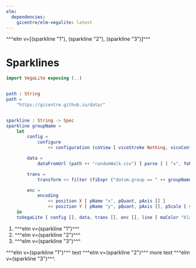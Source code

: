 ```yaml
---
elm:
  dependencies:
    gicentre/elm-vegalite: latest
---
```


^^^elm v=[(sparkline "1"), (sparkline "2"), (sparkline "3")]^^^

# Sparklines

```elm {l=hidden}
import VegaLite exposing (..)


path : String
path =
    "https://gicentre.github.io/data/"


sparkline : String -> Spec
sparkline groupName =
    let
        config =
            configure
                << configuration (coView [ vicoStroke Nothing, vicoContinuousHeight 15, vicoContinuousWidth 80 ])

        data =
            dataFromUrl (path ++ "randomWalk.csv") [ parse [ ( "x", foNum ), ( "y", foNum ) ] ]

        trans =
            transform << filter (fiExpr ("datum.group == " ++ groupName))

        enc =
            encoding
                << position X [ pName "x", pQuant, pAxis [] ]
                << position Y [ pName "y", pQuant, pAxis [], pScale [ scZero False ] ]
    in
    toVegaLite [ config [], data, trans [], enc [], line [ maColor "black", maStrokeWidth 1 ] ]
```

1.  ^^^elm v=(sparkline "1")^^^
1.  ^^^elm v=(sparkline "2")^^^
1.  ^^^elm v=(sparkline "3")^^^

^^^elm v=(sparkline "1")^^^ text ^^^elm v=(sparkline "2")^^^ more text ^^^elm v=(sparkline "3")^^^.
